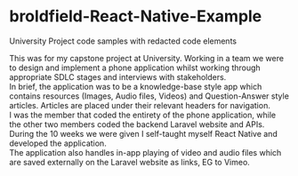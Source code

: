 # broldfield-React-Native-Example
University Project code samples with redacted code elements

This was for my capstone project at University. Working in a team we were to design and implement a phone application whilst working through appropriate SDLC stages and interviews with stakeholders.\
In brief, the application was to be a knowledge-base style app which contains resources (Images, Audio files, Videos) and Question-Answer style articles. Articles are placed under their relevant headers for navigation.\
I was the member that coded the entirety of the phone application, while the other two members coded the backend Laravel website and APIs. During the 10 weeks we were given I self-taught myself React Native and developed the application.\
The application also handles in-app playing of video and audio files which are saved externally on the Laravel website as links, EG to Vimeo.

